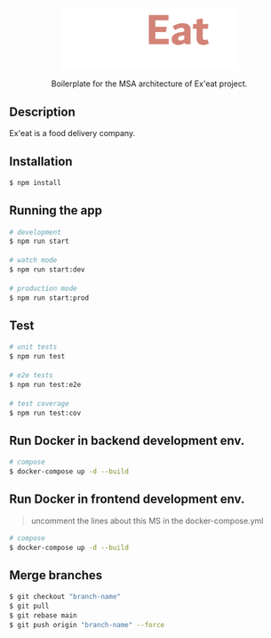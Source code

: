 <p align="center">
  <img src="./exeat-logo.png" width="320" alt="Nest Logo" />
</p>

[circleci-image]: https://img.shields.io/circleci/build/github/nestjs/nest/master?token=abc123def456
[circleci-url]: https://circleci.com/gh/nestjs/nest

  <p align="center">Boilerplate for the MSA architecture of Ex'eat project.</p>

  <!--[![Backers on Open Collective](https://opencollective.com/nest/backers/badge.svg)](https://opencollective.com/nest#backer)
  [![Sponsors on Open Collective](https://opencollective.com/nest/sponsors/badge.svg)](https://opencollective.com/nest#sponsor)-->

## Description

Ex'eat is a food delivery company.


## Installation

```bash
$ npm install
```

## Running the app

```bash
# development
$ npm run start

# watch mode
$ npm run start:dev

# production mode
$ npm run start:prod
```

## Test

```bash
# unit tests
$ npm run test

# e2e tests
$ npm run test:e2e

# test coverage
$ npm run test:cov
```

## Run Docker in backend development env.

```bash
# compose 
$ docker-compose up -d --build
```


## Run Docker in frontend development env.

> uncomment the lines about this MS in the docker-compose.yml

```bash
# compose 
$ docker-compose up -d --build
```


## Merge branches

```bash
$ git checkout "branch-name"
$ git pull
$ git rebase main
$ git push origin "branch-name" --force
```